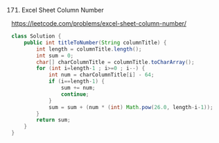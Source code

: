 171. Excel Sheet Column Number

https://leetcode.com/problems/excel-sheet-column-number/

```java
class Solution {
    public int titleToNumber(String columnTitle) {
        int length = columnTitle.length();
        int sum = 0;
        char[] charColumnTitle = columnTitle.toCharArray();
        for (int i=length-1 ; i>=0 ; i--) {
            int num = charColumnTitle[i] - 64;
            if (i==length-1) {
                sum += num;
                continue;
            }
            sum = sum + (num * (int) Math.pow(26.0, length-i-1));
        }
        return sum;
    }
}
```
